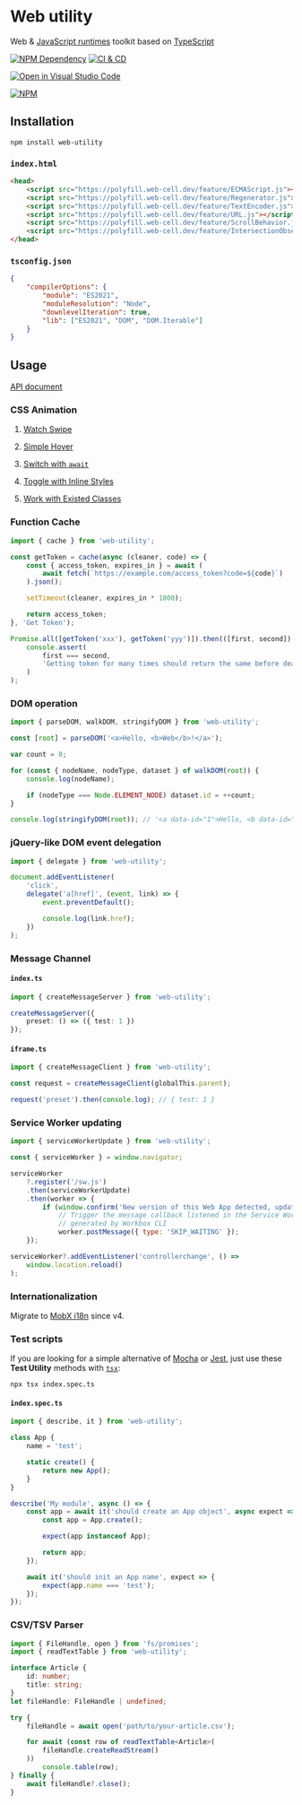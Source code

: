 # Web utility

Web & [JavaScript runtimes][1] toolkit based on [TypeScript][2]

[![NPM Dependency](https://img.shields.io/librariesio/github/EasyWebApp/web-utility.svg)][3]
[![CI & CD](https://github.com/EasyWebApp/web-utility/actions/workflows/main.yml/badge.svg)][4]

[![Open in Visual Studio Code](https://open.vscode.dev/badges/open-in-vscode.svg)][5]

[![NPM](https://nodei.co/npm/web-utility.png?downloads=true&downloadRank=true&stars=true)][6]

## Installation

```shell
npm install web-utility
```

### `index.html`

```html
<head>
    <script src="https://polyfill.web-cell.dev/feature/ECMAScript.js"></script>
    <script src="https://polyfill.web-cell.dev/feature/Regenerator.js"></script>
    <script src="https://polyfill.web-cell.dev/feature/TextEncoder.js"></script>
    <script src="https://polyfill.web-cell.dev/feature/URL.js"></script>
    <script src="https://polyfill.web-cell.dev/feature/ScrollBehavior.js"></script>
    <script src="https://polyfill.web-cell.dev/feature/IntersectionObserver.js"></script>
</head>
```

### `tsconfig.json`

```json
{
    "compilerOptions": {
        "module": "ES2021",
        "moduleResolution": "Node",
        "downlevelIteration": true,
        "lib": ["ES2021", "DOM", "DOM.Iterable"]
    }
}
```

## Usage

[API document](https://web-cell.dev/web-utility/)

### CSS Animation

1. [Watch Swipe](https://github.com/EasyWebApp/BootCell/blob/11c5d6f/source%2FMedia%2FCarousel.tsx#L200-L218)

2. [Simple Hover](https://github.com/EasyWebApp/BootCell/blob/a41bbc1/source/Prompt/Tooltip.tsx#L38-L43)

3. [Switch with `await`](https://github.com/EasyWebApp/BootCell/blob/a41bbc1/source/Content/TabList.tsx#L77-85)

4. [Toggle with Inline Styles](https://github.com/EasyWebApp/BootCell/blob/a41bbc1/source/Content/Collapse.tsx#L19-L38)

5. [Work with Existed Classes](https://github.com/EasyWebApp/BootCell/blob/a41bbc1/source/Content/Carousel.tsx#L82-L99)

### Function Cache

```typescript
import { cache } from 'web-utility';

const getToken = cache(async (cleaner, code) => {
    const { access_token, expires_in } = await (
        await fetch(`https://example.com/access_token?code=${code}`)
    ).json();

    setTimeout(cleaner, expires_in * 1000);

    return access_token;
}, 'Get Token');

Promise.all([getToken('xxx'), getToken('yyy')]).then(([first, second]) =>
    console.assert(
        first === second,
        'Getting token for many times should return the same before deadline'
    )
);
```

### DOM operation

```javascript
import { parseDOM, walkDOM, stringifyDOM } from 'web-utility';

const [root] = parseDOM('<a>Hello, <b>Web</b>!</a>');

var count = 0;

for (const { nodeName, nodeType, dataset } of walkDOM(root)) {
    console.log(nodeName);

    if (nodeType === Node.ELEMENT_NODE) dataset.id = ++count;
}

console.log(stringifyDOM(root)); // '<a data-id="1">Hello, <b data-id="2">Web</b>!</a>'
```

### jQuery-like DOM event delegation

```javascript
import { delegate } from 'web-utility';

document.addEventListener(
    'click',
    delegate('a[href]', (event, link) => {
        event.preventDefault();

        console.log(link.href);
    })
);
```

### Message Channel

#### `index.ts`

```typescript
import { createMessageServer } from 'web-utility';

createMessageServer({
    preset: () => ({ test: 1 })
});
```

#### `iframe.ts`

```typescript
import { createMessageClient } from 'web-utility';

const request = createMessageClient(globalThis.parent);

request('preset').then(console.log); // { test: 1 }
```

### Service Worker updating

```javascript
import { serviceWorkerUpdate } from 'web-utility';

const { serviceWorker } = window.navigator;

serviceWorker
    ?.register('/sw.js')
    .then(serviceWorkerUpdate)
    .then(worker => {
        if (window.confirm('New version of this Web App detected, update now?'))
            // Trigger the message callback listened in the Service Worker
            // generated by Workbox CLI
            worker.postMessage({ type: 'SKIP_WAITING' });
    });

serviceWorker?.addEventListener('controllerchange', () =>
    window.location.reload()
);
```

### Internationalization

Migrate to [MobX i18n][7] since v4.

### Test scripts

If you are looking for a simple alternative of [Mocha][8] or [Jest][9], just use these **Test Utility** methods with [`tsx`][10]:

```shell
npx tsx index.spec.ts
```

#### `index.spec.ts`

```typescript
import { describe, it } from 'web-utility';

class App {
    name = 'test';

    static create() {
        return new App();
    }
}

describe('My module', async () => {
    const app = await it('should create an App object', async expect => {
        const app = App.create();

        expect(app instanceof App);

        return app;
    });

    await it('should init an App name', expect => {
        expect(app.name === 'test');
    });
});
```

### CSV/TSV Parser

```typescript
import { FileHandle, open } from 'fs/promises';
import { readTextTable } from 'web-utility';

interface Article {
    id: number;
    title: string;
}
let fileHandle: FileHandle | undefined;

try {
    fileHandle = await open('path/to/your-article.csv');

    for await (const row of readTextTable<Article>(
        fileHandle.createReadStream()
    ))
        console.table(row);
} finally {
    await fileHandle?.close();
}
```

[1]: https://min-common-api.proposal.wintertc.org/
[2]: https://www.typescriptlang.org/
[3]: https://libraries.io/npm/web-utility
[4]: https://github.com/EasyWebApp/web-utility/actions/workflows/main.yml
[5]: https://open.vscode.dev/EasyWebApp/web-utility
[6]: https://www.npmjs.com/package/web-utility
[7]: https://github.com/idea2app/MobX-i18n
[8]: https://mochajs.org/
[9]: https://jestjs.io/
[10]: https://tsx.is
